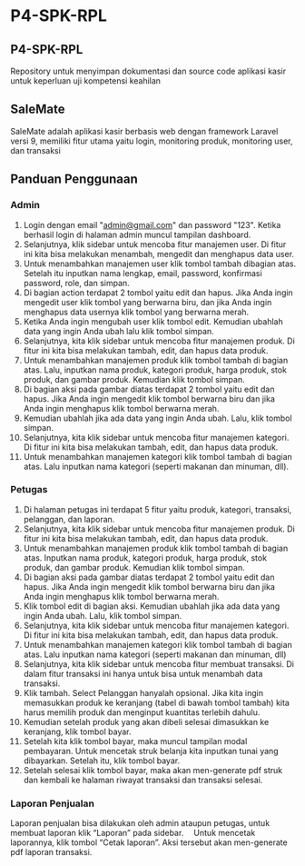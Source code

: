 # P4-SPK-RPL
## P4-SPK-RPL
Repository untuk menyimpan dokumentasi dan source code aplikasi kasir untuk keperluan uji
kompetensi keahilan

## SaleMate
SaleMate adalah aplikasi kasir berbasis web dengan framework Laravel versi 9, memiliki fitur utama yaitu login, monitoring produk, monitoring user, dan transaksi

## Panduan Penggunaan
### Admin
	
1.	Login dengan email "admin@gmail.com" dan password "123". Ketika berhasil login di halaman admin muncul tampilan dashboard. 
2.	Selanjutnya, klik sidebar untuk mencoba fitur manajemen user. Di fitur ini kita bisa melakukan menambah, mengedit dan menghapus data user.
3.	Untuk menambahkan manajemen user klik tombol tambah dibagian atas. Setelah itu inputkan nama lengkap, email, password, konfirmasi password, role, dan simpan.
4.	Di bagian action terdapat 2 tombol yaitu edit dan hapus. Jika Anda ingin mengedit user klik tombol yang berwarna biru, dan jika Anda ingin menghapus data usernya klik tombol yang berwarna merah.
5.	Ketika Anda ingin mengubah user klik tombol edit. Kemudian ubahlah data yang ingin Anda ubah lalu klik tombol simpan.
6.	Selanjutnya, kita klik sidebar untuk mencoba fitur manajemen produk. Di fitur ini kita bisa melakukan tambah, edit, dan hapus data produk. 
7.	Untuk menambahkan manajemen produk klik tombol tambah di bagian atas. Lalu, inputkan nama produk, kategori produk, harga produk, stok produk, dan gambar produk. Kemudian klik tombol simpan.
8.	Di bagian aksi pada gambar diatas terdapat 2 tombol yaitu edit dan hapus. Jika Anda ingin mengedit klik tombol berwarna biru dan jika Anda ingin menghapus klik tombol berwarna merah.
9.	Kemudian ubahlah jika ada data yang ingin Anda ubah. Lalu, klik tombol simpan.
10.	Selanjutnya, kita klik sidebar untuk mencoba fitur manajemen kategori. Di fitur ini kita bisa melakukan tambah, edit, dan hapus data produk. 
11.	Untuk menambahkan manajemen kategori klik tombol tambah di bagian atas. Lalu inputkan nama kategori (seperti makanan dan minuman, dll).
### Petugas
1.	Di halaman petugas ini terdapat 5 fitur yaitu produk, kategori, transaksi, pelanggan, dan laporan.
2.	Selanjutnya, kita klik sidebar untuk mencoba fitur manajemen produk. Di fitur ini kita bisa melakukan tambah, edit, dan hapus data produk. 
3.	Untuk menambahkan manajemen produk klik tombol tambah di bagian atas. Inputkan nama produk, kategori produk, harga produk, stok produk, dan gambar produk. Kemudian klik tombol simpan.
4.	Di bagian aksi pada gambar diatas terdapat 2 tombol yaitu edit dan hapus. Jika Anda ingin mengedit klik tombol berwarna biru dan jika Anda ingin menghapus klik tombol berwarna merah.
5.	Klik tombol edit di bagian aksi. Kemudian ubahlah jika ada data yang ingin Anda ubah. Lalu, klik tombol simpan.
6.	Selanjutnya, kita klik sidebar untuk mencoba fitur manajemen kategori. Di fitur ini kita bisa melakukan tambah, edit, dan hapus data produk. 
7.	Untuk menambahkan manajemen kategori klik tombol tambah di bagian atas. Lalu inputkan nama kategori (seperti makanan dan minuman, dll)
8.	Selanjutnya, kita klik sidebar untuk mencoba fitur membuat transaksi. Di dalam fitur transaksi ini hanya untuk bisa untuk menambah data transaksi.
9.	Klik tambah. Select Pelanggan hanyalah opsional. Jika kita ingin memasukkan produk ke keranjang (tabel di bawah tombol tambah) kita harus memilih produk dan menginput kuantitas terlebih dahulu. 
10.	Kemudian setelah produk yang akan dibeli selesai dimasukkan ke keranjang, klik tombol bayar. 
11.	Setelah kita klik tombol bayar, maka muncul tampilan modal pembayaran. Untuk mencetak struk belanja kita inputkan tunai yang dibayarkan. Setelah itu, klik tombol bayar.
12.	Setelah selesai klik tombol bayar, maka akan men-generate pdf struk dan kembali ke halaman riwayat transaksi dan transaksi selesai.

### Laporan Penjualan
Laporan penjualan bisa dilakukan oleh admin ataupun petugas, untuk membuat laporan klik “Laporan” pada sidebar. 
Untuk mencetak laporannya, klik tombol “Cetak laporan”. Aksi tersebut akan men-generate pdf laporan transaksi.
